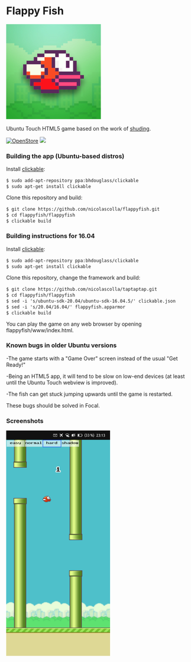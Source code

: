 # Flappy Fish
![](icon.png)

Ubuntu Touch HTML5 game based on the work of [shuding](https://github.com/shuding/flappybird).

[![OpenStore](https://open-store.io/badges/en_US.png)](https://open-store.io/app/flappyfish.collaproductions)
[![](https://i.imgur.com/KIipzE8.png)](https://t.me/collaproductions)

### Building the app (Ubuntu-based distros)

Install [clickable](https://clickable-ut.dev/en/latest/install.html):

```
$ sudo add-apt-repository ppa:bhdouglass/clickable
$ sudo apt-get install clickable
```

Clone this repository and build:

```
$ git clone https://github.com/nicolascolla/flappyfish.git
$ cd flappyfish/flappyfish
$ clickable build
```

### Building instructions for 16.04

Install [clickable](https://clickable-ut.dev/en/latest/install.html):

```
$ sudo add-apt-repository ppa:bhdouglass/clickable
$ sudo apt-get install clickable
```

Clone this repository, change the framework and build:

```
$ git clone https://github.com/nicolascolla/taptaptap.git
$ cd flappyfish/flappyfish
$ sed -i 's/ubuntu-sdk-20.04/ubuntu-sdk-16.04.5/' clickable.json
$ sed -i 's/20.04/16.04/' flappyfish.apparmor
$ clickable build
```

You can play the game on any web browser by opening flappyfish/www/index.html.

### Known bugs in older Ubuntu versions

-The game starts with a "Game Over" screen instead of the usual "Get Ready!"

-Being an HTML5 app, it will tend to be slow on low-end devices (at least until the Ubuntu Touch webview is improved).

-The fish can get stuck jumping upwards until the game is restarted.

These bugs should be solved in Focal.

### Screenshots

![](screenshot.png)
